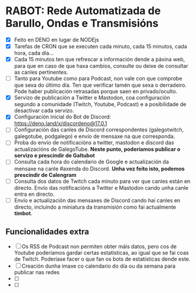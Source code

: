 # RABOT: Rede Automatizada de Barullo, Ondas e Transmisións

- [X] Feito en DENO en lugar de NODEjs
- [X] Tarefas de CRON que se executen cada minuto, cada 15 minutos, cada hora, cada día...
- [X] Cada 15 minutos ten que refrescar a información dende a páxina web, para que en caso de que haxa cambios, consulte ou deixe de consultar as canles pertinentes.
- [ ] Tanto para Youtube como para Podcast, non vale con que comprobe que sexa do último día. Ten que verificar tamén que sexa o derradeiro. Pode haber publicación retrasadas porque saen en privado/oculto.
- [X] Servizo de publicación a Twitter e Mastodon, coa configuración segundo a comunidade (Twitch, Youtube, Podcast) e a posibilidade de desactivar cada servizo.
- [X] Configuración inicial do Bot de Discord: https://deno.land/x/discordeno@17.0.1
- [ ] Configuración das canles de Discord correspondentes (galegotwitch, galegotube, podgalego) e envío de mensaxe na que corresponda.
- [ ] Proba do envío de notificacións a twitter, mastodon e discord das actualizacións de GalegoTube. **Neste punto, poderíamos publicar o servizo e prescindir de Galtubot**
- [ ] Consulta cada hora do calendario de Google e actualización da mensaxe na canle #axenda do Discord. **Unha vez feito isto, podemos prescindir de Calengram**
- [ ] Consulta dos datos de Twitch cada minuto para ver que canles están en directo. Envío das notificacións a Twitter e Mastodon cando unha canle entra en directo.
- [ ] Envío e actualización das mensaxes de Discord cando hai canles en directo, incluíndo a miniatura da transmisión como fai actualmente **timbot**.

## Funcionalidades extra
- [ ] Os RSS de Podcast non permiten obter máis datos, pero cos de Youtube poderíamos gardar certas estatísticas, ao igual que se fai coas de Twitch. Poderíase facer o que fan os bots de estatísticas dende este.
- [ ] Creación dunha imaxe co calendario do día ou da semana para publicar nas redes
- [ ]
- [ ]
